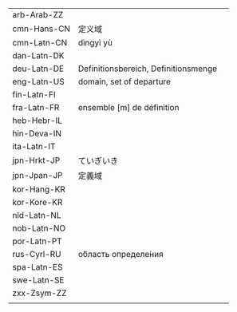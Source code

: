 | | | |
|-|-|-|
| arb-Arab-ZZ |  |  |
| cmn-Hans-CN | 定义域 |  |
| cmn-Latn-CN | dìngyì yù |  |
| dan-Latn-DK |  |  |
| deu-Latn-DE | Definitionsbereich, Definitionsmenge |  |
| eng-Latn-US | domain, set of departure |  |
| fin-Latn-FI |  |  |
| fra-Latn-FR | ensemble [m] de définition |  |
| heb-Hebr-IL |  |  |
| hin-Deva-IN |  |  |
| ita-Latn-IT |  |  |
| jpn-Hrkt-JP | ていぎいき |  |
| jpn-Jpan-JP | 定義域 |  |
| kor-Hang-KR |  |  |
| kor-Kore-KR |  |  |
| nld-Latn-NL |  |  |
| nob-Latn-NO |  |  |
| por-Latn-PT |  |  |
| rus-Cyrl-RU | о́бласть определе́ния |  |
| spa-Latn-ES |  |  |
| swe-Latn-SE |  |  |
| zxx-Zsym-ZZ |  |  |
|  |  |  |